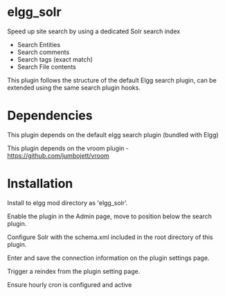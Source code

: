 elgg_solr
=========

Speed up site search by using a dedicated Solr search index

* Search Entities
* Search comments
* Search tags (exact match)
* Search File contents

This plugin follows the structure of the default Elgg search plugin, can be extended using the same search plugin hooks.

Dependencies
=========

This plugin depends on the default elgg search plugin (bundled with Elgg)

This plugin depends on the vroom plugin - https://github.com/jumbojett/vroom

Installation
=========

Install to elgg mod directory as 'elgg_solr'.

Enable the plugin in the Admin page, move to position below the search plugin.

Configure Solr with the schema.xml included in the root directory of this plugin.

Enter and save the connection information on the plugin settings page.

Trigger a reindex from the plugin setting page.

Ensure hourly cron is configured and active